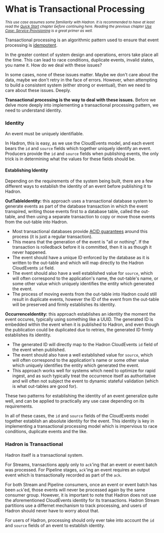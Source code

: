 What is Transactional Processing
================================

<small><i>This use case assumes some familiarity with Hadron. It is recommended to have at least read the [Quick Start](../overview/quick-start.md) chapter before continuing here. Reading the previous chapter [Use Case: Service Provisioning](./service-provisioning.md) is a great primer as well.</i></small>

Transactional processing is an algorithmic pattern used to ensure that event processing is [idempotent](https://en.wikipedia.org/wiki/Idempotence).

In the greater context of system design and operations, errors take place all the time. This can lead to race conditions, duplicate events, invalid states, you name it. How do we deal with these issues?

In some cases, none of these issues matter. Maybe we don't care about the data, maybe we don't retry in the face of errors. However, when attempting to build a consistent system (either strong or eventual), then we need to care about these issues. Deeply.

**Transactional processing is the way to deal with these issues.** Before we delve more deeply into implementing a transactional processing pattern, we need to understand identity.

### Identity
An event must be uniquely identifiable.

In Hadron, this is easy, as we use the CloudEvents model, and each event bears the `id` and `source` fields which together uniquely identify an event. Producers provide the `id` and `source` fields when publishing events, the only trick is in determining what the values for these fields should be.

#### Establishing Identity
Depending on the requirements of the system being built, there are a few different ways to establish the identity of an event before publishing it to Hadron.

**OutTableIdentity:** this approach uses a transactional database system to generate events as part of the database transaction in which the event transpired, writing those events first to a database table, called the out-table, and then using a separate transaction to copy or move those events from the out-table into Hadron.
- Most transactional databases provide [ACID guarantees](https://en.wikipedia.org/wiki/ACID) around this process (it is just a regular transaction).
- This means that the generation of the event is "all or nothing". If the transaction is rolledback before it is committed, then it is as though it never happened.
- The event should have a unique ID enforced by the database as it is written to the out-table and which will map directly to the Hadron CloudEvents `id` field.
- The event should also have a well established value for `source`, which will often correspond to the application's name, the out-table's name, or some other value which uniquely identifies the entity which generated the event.
- The process of moving events from the out-table into Hadron could still result in duplicate events, however the ID of the event from the out-table will be preserved and firmly establishes its identity.

**OccurrenceIdentity:** this approach establishes an identity the moment the event occures, typically using something like a UUID. The generated ID is embedded within the event when it is published to Hadron, and even though the publication could be duplicated due to retries, the generated ID firmly establishes its identity.
- The generated ID will directly map to the Hadron CloudEvents `id` field of the event when published.
- The event should also have a well established value for `source`, which will often correspond to the application's name or some other value which uniquely identifies the entity which generated the event.
- This approach works well for systems which need to optimize for rapid ingest, and as such typically treat the occurrence itself as authoritative and will often not subject the event to dynamic stateful validation (which is what out-tables are good for).

These two patterns for establishing the identity of an event generalize quite well, and can be applied to practically any use case depending on its requirements.

In all of these cases, the `id` and `source` fields of the CloudEvents model together establish an absolute identity for the event. This identity is key in implementing a transactional processing model which is impervious to race conditions, duplicate events and the like.

### Hadron is Transactional
Hadron itself is a transactional system.

For Streams, transactions apply only to `ack`'ing that an event or event batch was processed. For Pipeline stages, `ack`'ing an event requires an output event which is transactionally recorded as part of the `ack`.

For both Stream and Pipeline consumers, once an event or event batch has been `ack`'ed, those events will never be processed again by the same consumer group. However, it is important to note that Hadron does not use the aforementioned CloudEvents identity for its transactions. Hadron Stream partitions use a differnet mechanism to track processing, and users of Hadron should never have to worry about that.

For users of Hadron, processing should only ever take into account the `id` and `source` fields of an event to establish identity.
